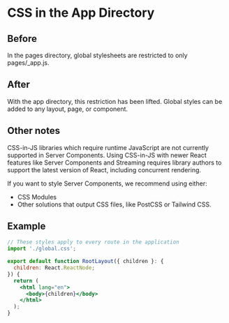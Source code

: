 # CSS in the App Directory

## Before
In the pages directory, global stylesheets are restricted to only pages/_app.js. 

## After
With the app directory, this restriction has been lifted. Global styles can be added to any layout, page, or component.

## Other notes
CSS-in-JS libraries which require runtime JavaScript are not currently supported in Server Components. Using CSS-in-JS with newer React features like Server Components and Streaming requires library authors to support the latest version of React, including concurrent rendering.

If you want to style Server Components, we recommend using either:
- CSS Modules
- Other solutions that output CSS files, like PostCSS or Tailwind CSS.

## Example
```jsx
// These styles apply to every route in the application
import './global.css';

export default function RootLayout({ children }: {
  children: React.ReactNode;
}) {
  return (
    <html lang="en">
      <body>{children}</body>
    </html>
  );
}
